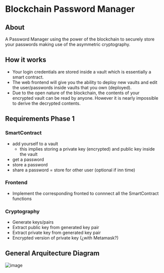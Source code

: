 # Blockchain Password Manager

## About
A Password Manager using the power of the blockchain to securely store your passwords making use of the asymmetric cryptography.

## How it works
- Your login credentials are stored inside a vault which is essentially a smart contract.
- The web frontend will give you the ability to deploy new vaults and edit the user/passwords inside vaults that you own (deployed).
- Due to the open nature of the blockchain, the contents of your encrypted vault can be read by anyone. However it is nearly impossible to derive the decrypted contents.

## Requirements Phase 1

### SmartContract

- add yourself to a vault
  - this implies storing a private key (encrypted) and public key inside the vault
- get a password
- store a password
- share a password = store for other user (optional if inn time)

### Frontend

- Implement the corresponding fronted to connnect all the SmartContract functions

### Cryptography

- Generate keys/pairs
- Extract public key from generated key pair
- Extract private key from generated key pair
- Encrypted version of private key (¿with Metamask?)

## General Arquitecture Diagram
![image](https://user-images.githubusercontent.com/1956176/182427604-b34d72e7-8cae-4a1c-a891-8f3a60846e4b.png)
